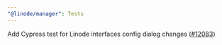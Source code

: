 ```yaml
---
"@linode/manager": Tests
---
```


Add Cypress test for Linode interfaces config dialog changes ([#12083](https://github.com/linode/manager/pull/12083))
